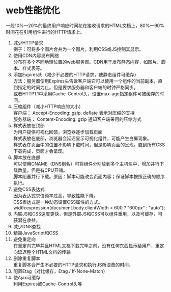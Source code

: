 # web性能优化

一般10%—20%的最终用户响应时间花在接收请求的HTML文档上，80%—90%时间花在引用组件进行的HTTP请求上。  
1. 减少HTTP请求  
例子：可将多个图片合并为一个图片，利用CSS或JS控制其显示。  
2. 使用CDN内容发布网络  
分布在多个不同地理位置的web服务器。CDN用于发布静态内容，如图片、脚本、样式表等。  
3. 添加Expires头（减少不必要的HTTP请求，使静态组件可缓存）  
方法：服务器使用Expires头告诉客户端它可以使用一个组件的当前副本，直到指定的时间为止。但是要求服务器和客户端的时钟严格同步。  
或者HTTP1.1中采用Cache-Control头，设置max-age指定组件可被缓存的时间。  
4. 压缩组件（减小HTTP响应的大小）  
客户端： Accept-Encoding: gzip, deflate   表示对压缩的支持  
服务器端： Content-Encoding: gzip   通知客户端采用的压缩方式  
5. 样式表放在顶部  
为用户提供可视化回馈，浏览器逐步加载页面  
样式表放在底部，浏览器会延迟显示可视化组件，可能产生白屏现象。  
样式表在页面中的位置不影响下载时间，但是影响页面的呈现。直到所有CSS下载完成，页面才会呈现。  
6. 脚本放在底部  
可以使用CNAME（DNS别名）可将组件分别放到多个主机名中，增加并行下载数量，但是有CPU开销。  
脚本阻塞并行下载。原因：脚本可能改变页面内容；保证脚本按照正确的顺序执行。  
7. 避免CSS表达式  
因为表达式求值频率过高，导致性能下降。  
CSS表达式是一种动态设置CSS属性的方式。  
width:expression(document.body.clientWidth < 600 ? "600px" : "auto");  
8. 内联JS和CSS速度更快，但是外部JS和CSS可以组件重用，以及可缓存，可获潜在收益。  
9. 减少DNS查找  
10. 精简JavaScript和CSS  
11. 避免重定向  
在重定向完毕并且HTML文档下载完毕之前，没有任何东西显示给用户，重定向延迟整个HTML文档的传输  
12. 删除重复脚本  
重复脚本会产生不必要的HTTP请求和执行JS所浪费的时间。  
13. 配置Etag（对比缓存，Etag  /  If-None-Match）  
14. 使Ajax可缓存  
利用Expires或Cache-Control头等  
